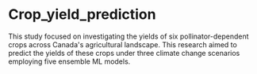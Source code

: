 # Crop_yield_prediction
This study focused on investigating the yields of six pollinator-dependent crops across Canada's agricultural landscape. This research aimed to predict the yields of these crops under three climate change scenarios employing five ensemble ML models.
